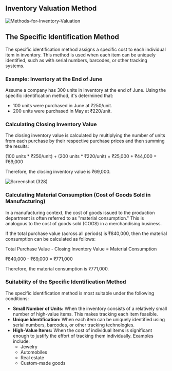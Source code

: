  ##  Inventory Valuation Method

![Methods-for-Inventory-Valuation](https://github.com/user-attachments/assets/813accb4-bfc7-4eb5-aaf1-a1561aabddbe)


## The Specific Identification Method

The specific identification method assigns a specific cost to each individual item in inventory. This method is used when each item can be uniquely identified, such as with serial numbers, barcodes, or other tracking systems.

### Example: Inventory at the End of June

Assume a company has 300 units in inventory at the end of June. Using the specific identification method, it's determined that:

*   100 units were purchased in June at ₹250/unit.
*   200 units were purchased in May at ₹220/unit.

### Calculating Closing Inventory Value

The closing inventory value is calculated by multiplying the number of units from each purchase by their respective purchase prices and then summing the results:

(100 units \* ₹250/unit) + (200 units \* ₹220/unit) = ₹25,000 + ₹44,000 = ₹69,000

Therefore, the closing inventory value is ₹69,000.

![Screenshot (328)](https://github.com/user-attachments/assets/9a115a63-220b-419b-88a9-644cde2eb152)


### Calculating Material Consumption (Cost of Goods Sold in Manufacturing)

In a manufacturing context, the cost of goods issued to the production department is often referred to as "material consumption." This is analogous to the cost of goods sold (COGS) in a merchandising business.

If the total purchase value (across all periods) is ₹840,000, then the material consumption can be calculated as follows:

Total Purchase Value - Closing Inventory Value = Material Consumption

₹840,000 - ₹69,000 = ₹771,000

Therefore, the material consumption is ₹771,000.

### Suitability of the Specific Identification Method

The specific identification method is most suitable under the following conditions:

*   **Small Number of Units:** When the inventory consists of a relatively small number of high-value items. This makes tracking each item feasible.
*   **Unique Identification:** When each item can be uniquely identified using serial numbers, barcodes, or other tracking technologies.
*   **High-Value Items:** When the cost of individual items is significant enough to justify the effort of tracking them individually. Examples include:
    *   Jewelry
    *   Automobiles
    *   Real estate
    *   Custom-made goods
